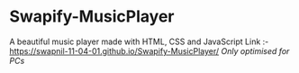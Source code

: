 # Swapify-MusicPlayer
A beautiful music player made with HTML, CSS and JavaScript
Link :- https://swapnil-11-04-01.github.io/Swapify-MusicPlayer/
*Only optimised for PCs*

